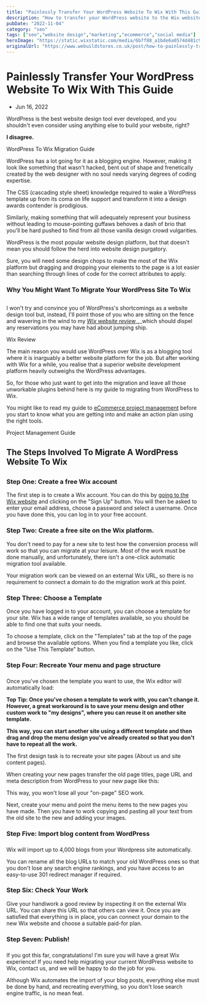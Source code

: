 ```yaml
---
title: "Painlessly Transfer Your WordPress Website To Wix With This Guide"
description: "How to transfer your WordPress website to the Wix website development platform. Migrate your WordPress website to Wix quickly and easily."
pubDate: "2022-11-04"
category: "seo"
tags: ["seo","website design","marketing","ecommerce","social media"]
heroImage: "https://static.wixstatic.com/media/6b7f88_a1bde6a0574d481c9c1984385c2ddc3b~mv2.jpg/v1/fill/w_740,h_420,al_c,q_90,usm_0.66_1.00_0.01,enc_avif,quality_auto/6b7f88_a1bde6a0574d481c9c1984385c2ddc3b~mv2.jpg"
originalUrl: "https://www.webuildstores.co.uk/post/how-to-painlessly-transfer-your-wordpress-website-to-wix"
---
```


# Painlessly Transfer Your WordPress Website To Wix With This Guide

 * Jun 16, 2022

WordPress is the best website design tool ever developed, and you shouldn't even consider using anything else to build your website, right?

**I disagree.**

WordPress To Wix Migration Guide

WordPress has a lot going for it as a blogging engine. However, making it look like something that wasn't hacked, bent out of shape and frenetically created by the web designer with no soul needs varying degrees of coding expertise.

The CSS (cascading style sheet) knowledge required to wake a WordPress template up from its coma on life support and transform it into a design awards contender is prodigious.

Similarly, making something that will adequately represent your business without leading to mouse-pointing guffaws behoves a dash of brio that you'll be hard pushed to find from all those vanilla design crowd vulgarities.

WordPress is the most popular website design platform, but that doesn't mean you should follow the herd into website design purgatory.

Sure, you will need some design chops to make the most of the Wix platform but dragging and dropping your elements to the page is a lot easier than searching through lines of code for the correct attributes to apply.

### Why You Might Want To Migrate Your WordPress Site To Wix

##

I won't try and convince you of WordPress's shortcomings as a website design tool but, instead, I'll point those of you who are sitting on the fence and wavering in the wind to my [_Wix website review_](https://www.webuildstores.co.uk/wix-review)_,_which should dispel any reservations you may have had about jumping ship.

[](https://www.webuildstores.co.uk/wix-review)

Wix Review

The main reason you would use WordPress over Wix is as a blogging tool where it is inarguably a better website platform for the job. But after working with Wix for a while, you realise that a superior website development platform heavily outweighs the WordPress advantages.

So, for those who just want to get into the migration and leave all those unworkable plugins behind here is my guide to migrating from WordPress to Wix.

You might like to read my guide to [eCommerce project management](https://www.webuildstores.co.uk/post/project-management-guide) before you start to know what you are getting into and make an action plan using the right tools.

[](https://www.webuildstores.co.uk/post/project-management-guide)

Project Management Guide

## The Steps Involved To Migrate A WordPress Website To Wix

##

### Step One: Create a free Wix account

The first step is to create a Wix account. You can do this by [going to the Wix website](https://wixstats.com/?a=8320&c=2252&s1=websitebuilderreviews) and clicking on the "Sign Up" button. You will then be asked to enter your email address, choose a password and select a username. Once you have done this, you can log in to your free account.

### Step Two: Create a free site on the Wix platform.

You don't need to pay for a new site to test how the conversion process will work so that you can migrate at your leisure. Most of the work must be done manually, and unfortunately, there isn't a one-click automatic migration tool available.

Your migration work can be viewed on an external Wix URL, so there is no requirement to connect a domain to do the migration work at this point.

### Step Three: Choose a Template

Once you have logged in to your account, you can choose a template for your site. Wix has a wide range of templates available, so you should be able to find one that suits your needs.

To choose a template, click on the "Templates" tab at the top of the page and browse the available options. When you find a template you like, click on the "Use This Template" button.

### Step Four: Recreate Your menu and page structure

###

Once you've chosen the template you want to use, the Wix editor will automatically load:

**Top Tip: Once you've chosen a template to work with, you can't change it. However, a great workaround is to save your menu design and other custom work to "my designs", where you can reuse it on another site template.**

**This way, you can start another site using a different template and then drag and drop the menu design you've already created so that you don't have to repeat all the work.**

The first design task is to recreate your site pages (About us and site content pages).

When creating your new pages transfer the old page titles, page URL and meta description from WordPress to your new page like this:

This way, you won't lose all your "on-page" SEO work.

Next, create your menu and point the menu items to the new pages you have made. Then you have to work copying and pasting all your text from the old site to the new and adding your images.

### Step Five: Import blog content from WordPress

###

Wix will import up to 4,000 blogs from your Wordpress site automatically.

You can rename all the blog URLs to match your old WordPress ones so that you don't lose any search engine rankings, and you have access to an easy-to-use 301 redirect manager if required.

### Step Six: Check Your Work

Give your handiwork a good review by inspecting it on the external Wix URL. You can share this URL so that others can view it. Once you are satisfied that everything is in place, you can connect your domain to the new Wix website and choose a suitable paid-for plan.

### Step Seven: Publish!

###

If you got this far, congratulations! I'm sure you will have a great Wix experience! If you need help migrating your current WordPress website to Wix, contact us, and we will be happy to do the job for you.

Although Wix automates the import of your blog posts, everything else must be done by hand, and recreating everything, so you don't lose search engine traffic, is no mean feat.

